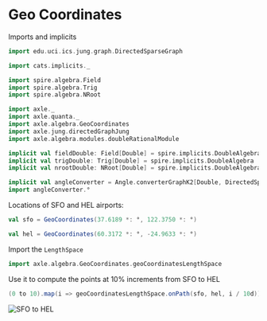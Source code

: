 # Geo Coordinates

Imports and implicits

```scala mdoc:silent
import edu.uci.ics.jung.graph.DirectedSparseGraph

import cats.implicits._

import spire.algebra.Field
import spire.algebra.Trig
import spire.algebra.NRoot

import axle._
import axle.quanta._
import axle.algebra.GeoCoordinates
import axle.jung.directedGraphJung
import axle.algebra.modules.doubleRationalModule

implicit val fieldDouble: Field[Double] = spire.implicits.DoubleAlgebra
implicit val trigDouble: Trig[Double] = spire.implicits.DoubleAlgebra
implicit val nrootDouble: NRoot[Double] = spire.implicits.DoubleAlgebra

implicit val angleConverter = Angle.converterGraphK2[Double, DirectedSparseGraph]
import angleConverter.°
```

Locations of SFO and HEL airports:

```scala mdoc
val sfo = GeoCoordinates(37.6189 *: °, 122.3750 *: °)

val hel = GeoCoordinates(60.3172 *: °, -24.9633 *: °)
```

Import the `LengthSpace`

```scala mdoc
import axle.algebra.GeoCoordinates.geoCoordinatesLengthSpace
```

Use it to compute the points at 10% increments from SFO to HEL

```scala mdoc
(0 to 10).map(i => geoCoordinatesLengthSpace.onPath(sfo, hel, i / 10d)) map { mp => mp.show } mkString("\n")
```

![SFO to HEL](/tutorial/images/sfo_hel.png)
